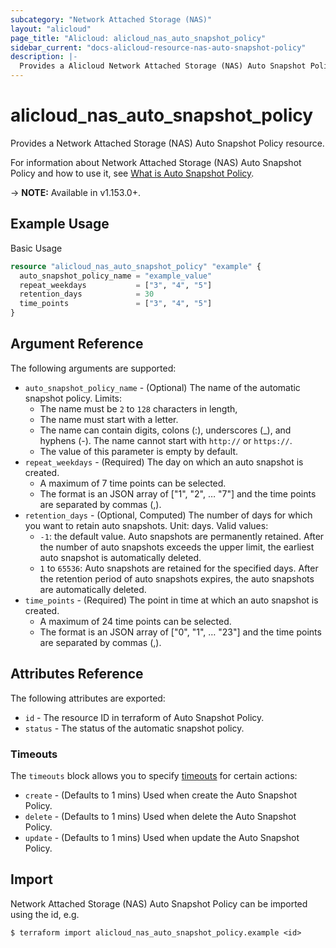 ```yaml
---
subcategory: "Network Attached Storage (NAS)"
layout: "alicloud"
page_title: "Alicloud: alicloud_nas_auto_snapshot_policy"
sidebar_current: "docs-alicloud-resource-nas-auto-snapshot-policy"
description: |-
  Provides a Alicloud Network Attached Storage (NAS) Auto Snapshot Policy resource.
---
```


# alicloud\_nas\_auto\_snapshot\_policy

Provides a Network Attached Storage (NAS) Auto Snapshot Policy resource.

For information about Network Attached Storage (NAS) Auto Snapshot Policy and how to use it, see [What is Auto Snapshot Policy](https://www.alibabacloud.com/help/en/doc-detail/135662.html).

-> **NOTE:** Available in v1.153.0+.

## Example Usage

Basic Usage

```terraform
resource "alicloud_nas_auto_snapshot_policy" "example" {
  auto_snapshot_policy_name = "example_value"
  repeat_weekdays           = ["3", "4", "5"]
  retention_days            = 30
  time_points               = ["3", "4", "5"]
}
```

## Argument Reference

The following arguments are supported:

* `auto_snapshot_policy_name` - (Optional) The name of the automatic snapshot policy. Limits:
  - The name must be `2` to `128` characters in length,
  - The name must start with a letter.
  - The name can contain digits, colons (:), underscores (_), and hyphens (-). The name cannot start with `http://` or `https://`.
  - The value of this parameter is empty by default.
* `repeat_weekdays` - (Required) The day on which an auto snapshot is created.
  - A maximum of 7 time points can be selected.
  - The format is  an JSON array of ["1", "2", … "7"]  and the time points are separated by commas (,).
* `retention_days` - (Optional, Computed) The number of days for which you want to retain auto snapshots. Unit: days. Valid values:
  - `-1`: the default value. Auto snapshots are permanently retained. After the number of auto snapshots exceeds the upper limit, the earliest auto snapshot is automatically deleted.
  - `1` to `65536`: Auto snapshots are retained for the specified days. After the retention period of auto snapshots expires, the auto snapshots are automatically deleted.
* `time_points` - (Required) The point in time at which an auto snapshot is created.
  - A maximum of 24 time points can be selected.
  - The format is  an JSON array of ["0", "1", … "23"] and the time points are separated by commas (,).

## Attributes Reference

The following attributes are exported:

* `id` - The resource ID in terraform of Auto Snapshot Policy.
* `status` - The status of the automatic snapshot policy.

### Timeouts

The `timeouts` block allows you to specify [timeouts](https://www.terraform.io/docs/configuration-0-11/resources.html#timeouts) for certain actions:

* `create` - (Defaults to 1 mins) Used when create the Auto Snapshot Policy.
* `delete` - (Defaults to 1 mins) Used when delete the Auto Snapshot Policy.
* `update` - (Defaults to 1 mins) Used when update the Auto Snapshot Policy.

## Import

Network Attached Storage (NAS) Auto Snapshot Policy can be imported using the id, e.g.

```
$ terraform import alicloud_nas_auto_snapshot_policy.example <id>
```